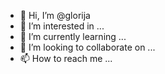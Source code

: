 - 👋 Hi, I’m @glorija
- 👀 I’m interested in ...
- 🌱 I’m currently learning ...
- 💞️ I’m looking to collaborate on ...
- 📫 How to reach me ...

<!---
glorija/glorija is a ✨ special ✨ repository because its `README.md` (this file) appears on your GitHub profile.
You can click the Preview link to take a look at your changes.
--->
